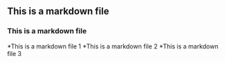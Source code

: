 ## This is a markdown file 
###  This is a markdown file 
*This is a markdown file 1
*This is a markdown file 2
*This is a markdown file 3
